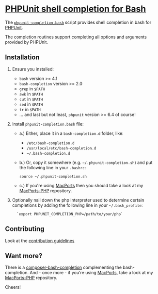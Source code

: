# [PHPUnit shell completion for Bash](https://sjorek.github.io/phpunit-bash-completion/)

The [`phpunit-completion.bash`](phpunit-completion.bash)
script provides shell completion in bash for [PHPUnit](https://phpunit.de).

The completion routines support completing all options and arguments provided by PHPUnit.


## Installation

1. Ensure you installed:
   * `bash` version >= 4.1
   * `bash-completion` version >= 2.0
   * `grep` in `$PATH`
   * `awk` in `$PATH`
   * `cut` in `$PATH`
   * `sed` in `$PATH`
   * `tr` in `$PATH`
   * ... and last but not least, `phpunit` version >= 6.4 of course!

2. Install `phpunit-completion.bash` file:
   * a.) Either, place it in a `bash-completion.d` folder, like:
       * `/etc/bash-completion.d`
       * `/usr/local/etc/bash-completion.d`
       * `~/.bash-completion.d`
   * b.) Or, copy it somewhere (e.g. `~/.phpunit-completion.sh`) and put the
     following line in your `.bashrc`:

     `source ~/.phpunit-completion.sh`
   * c.) If you're using [MacPorts](https://www.macports.org) then you should
     take a look at my [MacPorts-PHP](https://sjorek.github.io/MacPorts-PHP)
     repository.

3. Optionally nail down the php interpreter used to determine certain
   completions by adding the following line in your `~/.bash_profile`:

         `export PHPUNIT_COMPLETION_PHP=/path/to/your/php`


## Contributing

Look at the [contribution guidelines](CONTRIBUTING.md)


## Want more?

There is a [composer-bash-completion](https://sjorek.github.io/composer-bash-completion/)
complementing the bash-completion. And - once more - if you're using [MacPorts](http://macports.org),
take a look at my [MacPorts-PHP](https://sjorek.github.io/MacPorts-PHP/)
repository.

Cheers!
